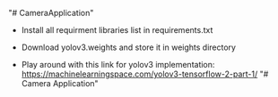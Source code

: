 "# CameraApplication" 


- Install all requirment libraries list in requirements.txt

- Download yolov3.weights and store it in weights directory

- Play around with this link for yolov3 implementation: https://machinelearningspace.com/yolov3-tensorflow-2-part-1/
"# Camera Application" 
